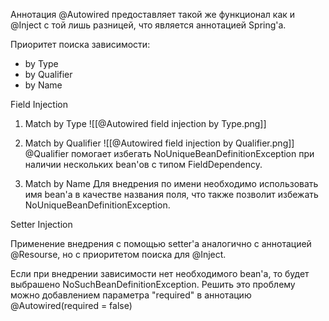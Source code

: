 Аннотация @Autowired предоставляет такой же функционал как и @Inject с той лишь разницей, что является аннотацией Spring'а.

Приоритет поиска зависимости:
- by Type
- by Qualifier
- by Name

Field Injection

1) Match by Type
	![[@Autowired field injection by Type.png]]

2) Match by Qualifier
	![[@Autowired field injection by Qualifier.png]]
	@Qualifier помогает избегать NoUniqueBeanDefinitionException при наличии нескольких bean'ов с типом FieldDependency.

3) Match by Name
	Для внедрения по имени необходимо использовать имя bean'а в качестве названия поля, что также позволит избежать NoUniqueBeanDefinitionException.

Setter Injection

Применение внедрения с помощью setter'а аналогично с аннотацией @Resourse, но с приоритетом поиска для @Inject.

Если при внедрении зависимости нет необходимого bean'а, то будет выбрашено NoSuchBeanDefinitionException. Решить это проблему можно добавлением параметра "required" в аннотацию @Autowired(required = false)